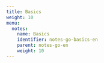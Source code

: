 ```yaml
---
title: Basics
weight: 10
menu:
  notes:
    name: Basics
    identifier: notes-go-basics-en
    parent: notes-go-en
    weight: 10
---
```

